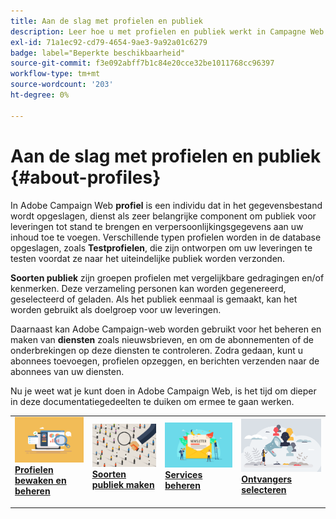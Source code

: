 ```yaml
---
title: Aan de slag met profielen en publiek
description: Leer hoe u met profielen en publiek werkt in Campagne Web
exl-id: 71a1ec92-cd79-4654-9ae3-9a92a01c6279
badge: label="Beperkte beschikbaarheid"
source-git-commit: f3e092abff7b1c84e20cce32be1011768cc96397
workflow-type: tm+mt
source-wordcount: '203'
ht-degree: 0%

---
```


# Aan de slag met profielen en publiek {#about-profiles}

In Adobe Campaign Web **profiel** is een individu dat in het gegevensbestand wordt opgeslagen, dienst als zeer belangrijke component om publiek voor leveringen tot stand te brengen en verpersoonlijkingsgegevens aan uw inhoud toe te voegen. Verschillende typen profielen worden in de database opgeslagen, zoals **Testprofielen**, die zijn ontworpen om uw leveringen te testen voordat ze naar het uiteindelijke publiek worden verzonden.

**Soorten publiek** zijn groepen profielen met vergelijkbare gedragingen en/of kenmerken. Deze verzameling personen kan worden gegenereerd, geselecteerd of geladen.  Als het publiek eenmaal is gemaakt, kan het worden gebruikt als doelgroep voor uw leveringen.

Daarnaast kan Adobe Campaign-web worden gebruikt voor het beheren en maken van **diensten** zoals nieuwsbrieven, en om de abonnementen of de onderbrekingen op deze diensten te controleren. Zodra gedaan, kunt u abonnees toevoegen, profielen opzeggen, en berichten verzenden naar de abonnees van uw diensten.

Nu je weet wat je kunt doen in Adobe Campaign Web, is het tijd om dieper in deze documentatiegedeelten te duiken om ermee te gaan werken.

<table style="table-layout:fixed"><tr style="border: 0;">
<td>
<a href="about-recipients.md">
<img src="../assets/do-not-localize/profiles-audiences-profile.png">
</a>
<div>
<a href="about-recipients.md"><strong>Profielen bewaken en beheren</strong></a>
</div>
<p>
</td>
<td>
<a href="create-audience.md">
<img alt="Lood" src="../assets/do-not-localize/profiles-audiences-audience.png">
</a>
<div><a href="create-audience.md"><strong>Soorten publiek maken</strong>
</div>
<p>
</td>
<td>
<a href="manage-services.md">
<img alt="Onfrequent" src="../assets/do-not-localize/profiles-audiences-service.png">
</a>
<div>
<a href="manage-services.md"><strong>Services beheren</strong></a>
</div>
<p></td>
<td>
<a href="add-audience.md">
<img alt="Onfrequent" src="../assets/do-not-localize/profiles-audiences-deliveries.png">
</a>
<div>
<a href="add-audience.md"><strong>Ontvangers selecteren</strong></a>
</div>
<p></td>
</tr></table>
